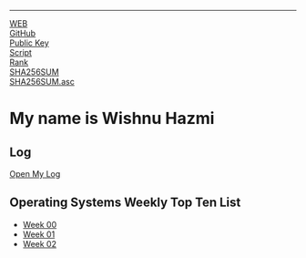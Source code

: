 ---

[WEB](https://hazlazuardi.github.io/os202/)
<br>
[GitHub](https://github.com/hazlazuardi/os202/)
<br>
[Public Key](TXT/mypubkey.txt)
<br>
[Script](TXT/mysript.sh)
<br>
[Rank](TXT/myrank.txt)
<br>
[SHA256SUM](TXT/SHA256SUM.txt)
<br>
[SHA256SUM.asc](TXT/SHA256SUM.asc)
<br>

# My name is Wishnu Hazmi

## Log 
[Open My Log](TXT/mylog.txt)

## Operating Systems Weekly Top Ten List
* [Week 00](W00/)
* [Week 01](W01/)
* [Week 02](W02/)
